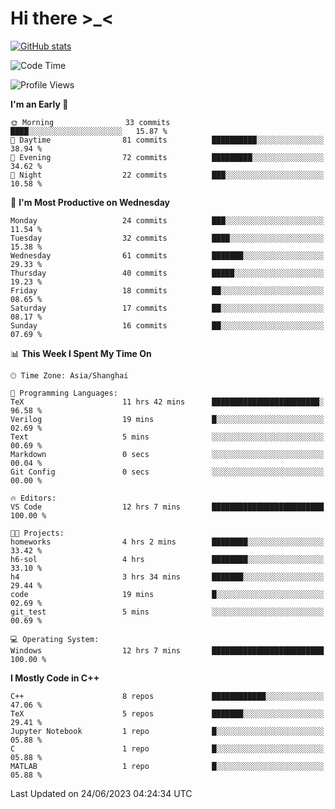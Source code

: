 # Hi there \>_<

[![GitHub stats](https://github-readme-stats.vercel.app/api?username=ARessegetesStery&show_icons=true&theme=transparent)](https://github.com/anuraghazra/github-readme-stats)

<!--START_SECTION:waka-->
![Code Time](http://img.shields.io/badge/Code%20Time-156%20hrs%2052%20mins-blue)

![Profile Views](http://img.shields.io/badge/Profile%20Views-0-blue)

**I'm an Early 🐤** 

```text
🌞 Morning                33 commits          ████░░░░░░░░░░░░░░░░░░░░░   15.87 % 
🌆 Daytime                81 commits          ██████████░░░░░░░░░░░░░░░   38.94 % 
🌃 Evening                72 commits          █████████░░░░░░░░░░░░░░░░   34.62 % 
🌙 Night                  22 commits          ███░░░░░░░░░░░░░░░░░░░░░░   10.58 % 
```
📅 **I'm Most Productive on Wednesday** 

```text
Monday                   24 commits          ███░░░░░░░░░░░░░░░░░░░░░░   11.54 % 
Tuesday                  32 commits          ████░░░░░░░░░░░░░░░░░░░░░   15.38 % 
Wednesday                61 commits          ███████░░░░░░░░░░░░░░░░░░   29.33 % 
Thursday                 40 commits          █████░░░░░░░░░░░░░░░░░░░░   19.23 % 
Friday                   18 commits          ██░░░░░░░░░░░░░░░░░░░░░░░   08.65 % 
Saturday                 17 commits          ██░░░░░░░░░░░░░░░░░░░░░░░   08.17 % 
Sunday                   16 commits          ██░░░░░░░░░░░░░░░░░░░░░░░   07.69 % 
```


📊 **This Week I Spent My Time On** 

```text
🕑︎ Time Zone: Asia/Shanghai

💬 Programming Languages: 
TeX                      11 hrs 42 mins      ████████████████████████░   96.58 % 
Verilog                  19 mins             █░░░░░░░░░░░░░░░░░░░░░░░░   02.69 % 
Text                     5 mins              ░░░░░░░░░░░░░░░░░░░░░░░░░   00.69 % 
Markdown                 0 secs              ░░░░░░░░░░░░░░░░░░░░░░░░░   00.04 % 
Git Config               0 secs              ░░░░░░░░░░░░░░░░░░░░░░░░░   00.00 % 

🔥 Editors: 
VS Code                  12 hrs 7 mins       █████████████████████████   100.00 % 

🐱‍💻 Projects: 
homeworks                4 hrs 2 mins        ████████░░░░░░░░░░░░░░░░░   33.42 % 
h6-sol                   4 hrs               ████████░░░░░░░░░░░░░░░░░   33.10 % 
h4                       3 hrs 34 mins       ███████░░░░░░░░░░░░░░░░░░   29.44 % 
code                     19 mins             █░░░░░░░░░░░░░░░░░░░░░░░░   02.69 % 
git_test                 5 mins              ░░░░░░░░░░░░░░░░░░░░░░░░░   00.69 % 

💻 Operating System: 
Windows                  12 hrs 7 mins       █████████████████████████   100.00 % 
```

**I Mostly Code in C++** 

```text
C++                      8 repos             ████████████░░░░░░░░░░░░░   47.06 % 
TeX                      5 repos             ███████░░░░░░░░░░░░░░░░░░   29.41 % 
Jupyter Notebook         1 repo              █░░░░░░░░░░░░░░░░░░░░░░░░   05.88 % 
C                        1 repo              █░░░░░░░░░░░░░░░░░░░░░░░░   05.88 % 
MATLAB                   1 repo              █░░░░░░░░░░░░░░░░░░░░░░░░   05.88 % 
```




 Last Updated on 24/06/2023 04:24:34 UTC
<!--END_SECTION:waka-->
